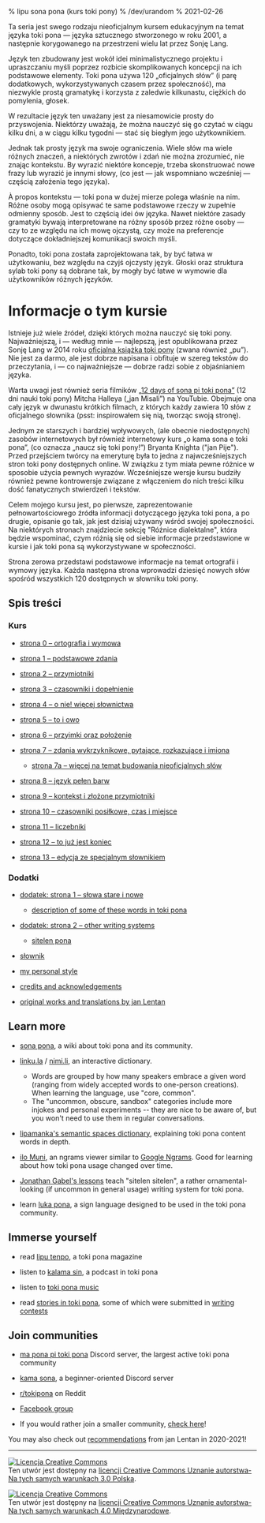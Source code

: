 % lipu sona pona (kurs toki pony)
% /dev/urandom
% 2021-02-26

Ta seria jest swego rodzaju nieoficjalnym kursem edukacyjnym na temat języka toki pona —
języka sztucznego stworzonego w roku 2001, a następnie korygowanego na przestrzeni
wielu lat przez Sonję Lang.

Język ten zbudowany jest wokół idei minimalistycznego projektu i upraszczaniu myśli 
poprzez rozbicie skomplikowanych koncepcji na ich podstawowe elementy.
Toki pona używa 120 „oficjalnych słów” (i parę dodatkowych, wykorzystywanych czasem 
przez społeczność), ma niezwykle prostą gramatykę i korzysta z zaledwie kilkunastu,
ciężkich do pomylenia, głosek.

W rezultacie język ten uważany jest za niesamowicie prosty do przyswojenia. Niektórzy
uważają, że można nauczyć się go czytać w ciągu kilku dni, a w ciągu kilku tygodni —
stać się biegłym jego użytkownikiem.

Jednak tak prosty język ma swoje ograniczenia. Wiele słów ma wiele różnych znaczeń,
a niektórych zwrotów i zdań nie można zrozumieć, nie znając kontekstu. By wyrazić
niektóre koncepje, trzeba skonstruować nowe frazy lub wyrazić je innymi słowy,
(co jest — jak wspomniano wcześniej — częścią założenia tego języka).

À propos kontekstu — toki pona w dużej mierze polega właśnie na nim.
Różne osoby mogą opisywać te same podstawowe rzeczy w zupełnie odmienny sposób.
Jest to częścią idei ów języka. Nawet niektóre zasady gramatyki bywają interpretowane
na różny sposób przez różne osoby — czy to ze względu na ich mowę ojczystą, czy może
na preferencje dotyczące dokładniejszej komunikacji swoich myśli.

Ponadto, toki pona została zaprojektowana tak, by być łatwa w użytkowaniu, bez względu
na czyjś ojczysty język. Głoski oraz struktura sylab toki pony są dobrane tak,
by mogły być łatwe w wymowie dla użytkowników różnych języków.

# Informacje o tym kursie

Istnieje już wiele źródeł, dzięki których można nauczyć się toki pony. Najważniejszą,
i — według mnie — najlepszą, jest opublikowana przez Sonję Lang w 2014 roku 
[oficjalna książka toki pony](https://tokipona.org/) (zwana również „pu”).
Nie jest za darmo, ale jest dobrze napisana i obfituje w szereg tekstów
do przeczytania, i — co najważniejsze — dobrze radzi sobie z objaśnianiem języka.

Warta uwagi jest również seria filmików [„12 days of sona pi toki pona”](https://www.youtube.com/watch?v=4L-dvvng4Zc)
(12 dni nauki toki pony) Mitcha Halleya („jan Misali”) na YouTubie. Obejmuje ona cały język w
dwunastu krótkich filmach, z których każdy zawiera 10 słów z oficjalnego słownika
(psst: inspirowałem się nią, tworząc swoją stronę).

Jednym ze starszych i bardziej wpływowych, (ale obecnie niedostępnych)
zasobów internetowych był również internetowy kurs „o kama sona e toki pona”,
(co oznacza „naucz się toki pony!”) Bryanta Knighta ("jan Pije").
Przed przejściem twórcy na emeryturę była to jedna z najwcześniejszych stron
toki pony dostępnych online. W związku z tym miała pewne różnice w sposobie użycia
pewnych wyrazów. Wcześniejsze wersje kursu budziły również pewne kontrowersje
związane z włączeniem do nich treści kilku dość fanatycznych stwierdzeń i tekstów.

Celem mojego kursu jest, po pierwsze, zaprezentowanie pełnowartościowego źródła informacji
dotyczącego języka toki pona, a po drugie, opisanie go tak, jak jest dzisiaj używany
wśród swojej społeczności. Na niektórych stronach znajdziecie sekcję
"Różnice dialektalne", która będzie wspominać, czym różnią się od siebie informacje
przedstawione w kursie i jak toki pona są wykorzystywane w społeczności.

Strona zerowa przedstawi podstawowe informacje na temat ortografii i wymowy języka.
Każda następna strona wprowadzi dziesięć nowych słów spośród wszystkich 120 dostępnych
w słowniku toki pony.

## Spis treści

### Kurs

* [strona 0 – ortografia i wymowa](pl/0)

* [strona 1 – podstawowe zdania](pl/1)

* [strona 2 – przymiotniki](pl/2)

* [strona 3 – czasowniki i dopełnienie](pl/3)

* [strona 4 – o nie! więcej słownictwa](pl/4)

* [strona 5 – to i owo](pl/5)

* [strona 6 – przyimki oraz położenie](pl/6)

* [strona 7 – zdania wykrzyknikowe, pytające, rozkazujące i imiona](pl/7)

  * [strona 7a – więcej na temat budowania nieoficjalnych słów](pl/7a)

* [strona 8 – język pełen barw](pl/8)

* [strona 9 – kontekst i złożone przymiotniki](pl/9)

* [strona 10 – czasowniki posiłkowe, czas i miejsce](pl/10)

* [strona 11 – liczebniki](pl/11)

* [strona 12 – to już jest koniec](pl/12)

* [strona 13 – edycja ze specjalnym słownikiem](pl/13)

### Dodatki

* [dodatek: strona 1 – słowa stare i nowe](pl/x1)
  * [description of some of these words in toki pona](nimi_pi_pu_ala/)

* [dodatek: strona 2 – other writing systems](pl/x2)
  * [sitelen pona](pl/sitelen_pona)

* [słownik](pl/dictionary)

* [my personal style](personal_style/)

* [credits and acknowledgements](credits/)

* [original works and translations by jan Lentan](lentan)

## Learn more

* [sona pona](https://sona.pona.la), a wiki about toki pona and its community.

* [linku.la](https://linku.la/) / [nimi.li](https://nimi.li/),
  an interactive dictionary.

  * Words are grouped by how many speakers embrace a given word (ranging from
    widely accepted words to one-person creations). When learning the language,
    use "core, common".
  * The "uncommon, obscure, sandbox" categories include more injokes and
    personal experiments -- they are nice to be aware of, but you won't need to
    use them in regular conversations.

* [lipamanka's semantic spaces dictionary](https://lipamanka.gay/essays/dictionary),
  explaining toki pona content words in depth.

* [ilo Muni](https://gregdan3.github.io/ilo-muni/), an ngrams viewer
  similar to [Google Ngrams](https://books.google.com/ngrams/).
  Good for learning about how toki pona usage changed over time.

* [Jonathan Gabel's lessons](https://jonathangabel.com/toki-pona)
  teach "sitelen sitelen", a rather ornamental-looking (if uncommon
  in general usage) writing system for toki pona.

* learn [luka pona](https://luka.pona.la/), a sign language designed
  to be used in the toki pona community.

## Immerse yourself

* read [lipu tenpo](https://liputenpo.org), a toki pona magazine

* listen to [kalama sin](https://www.youtube.com/playlist?list=PLjOmpMyMxd8Qs2mAXcLk817tQy_AQj09u), a podcast in toki pona

<!-- 
  Currently links to a suno pi toki pona music playlist.
  In the future, it would be good to have a permanent link
  for high quality music.
-->
* listen to [toki pona music](https://www.youtube.com/playlist?list=PLeCE5N29ioyUbj_lvYm9IdGJnE2HPacVv)

<!--
  As of 2024, kulupu Lapo is an ongoing project to pool toki pona literature
  into one readily accessible place. The project is in its earliest stages and
  does not warrant being shown here. Hopefully eventually that changes.
-->
* read [stories in toki pona](https://sona.pona.la/wiki/Literature),
  some of which were submitted in [writing contests](https://utala.pona.la)

## Join communities

* [ma pona pi toki pona](https://discord.gg/mapona) Discord server,
  the largest active toki pona community

* [kama sona](https://discord.gg/ChC6qtVsSE), a beginner-oriented Discord server

* [r/tokipona](https://reddit.com/r/tokipona) on Reddit

* [Facebook group](https://www.facebook.com/groups/sitelen)

* If you would rather join a smaller community,
  [check here](https://sona.pona.la/wiki/Communities)!

You may also check out [recommendations](/recs_2021/) from jan Lentan in 2020-2021!

---

<a rel="license" href="http://creativecommons.org/licenses/by-sa/3.0/pl/"><img
alt="Licencja Creative Commons" style="border-width:0"
src="https://i.creativecommons.org/l/by-sa/3.0/pl/88x31.png" /></a><br />Ten
utwór jest dostępny na <a rel="license"
href="http://creativecommons.org/licenses/by-sa/3.0/pl/">licencji Creative
Commons Uznanie autorstwa-Na tych samych warunkach 3.0 Polska</a>.

<a rel="license" href="http://creativecommons.org/licenses/by-sa/4.0/"><img
alt="Licencja Creative Commons" style="border-width:0"
src="https://i.creativecommons.org/l/by-sa/4.0/88x31.png" /></a><br />Ten utwór
jest dostępny na <a rel="license"
href="http://creativecommons.org/licenses/by-sa/4.0/">licencji Creative Commons
Uznanie autorstwa-Na tych samych warunkach 4.0 Międzynarodowe</a>.
